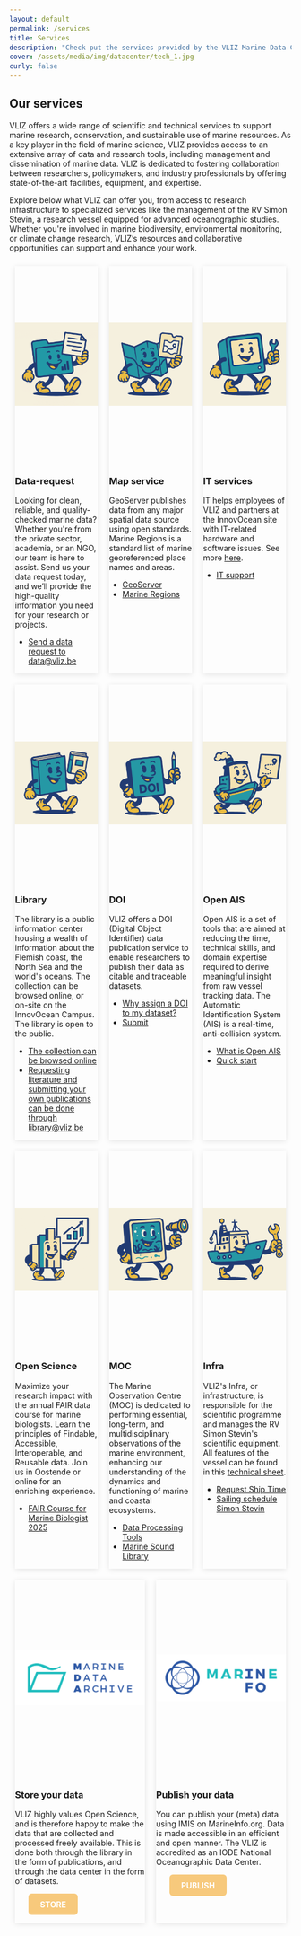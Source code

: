```yaml
---
layout: default
permalink: /services
title: Services
description: "Check put the services provided by the VLIZ Marine Data Centre. We offer a range of services to support the FAIR principles of data management. Learn more about our services and how they can help you in your research."
cover: /assets/media/img/datacenter/tech_1.jpg
curly: false
---
```


<link rel="stylesheet" href="https://fonts.googleapis.com/css2?family=Material+Symbols+Outlined:opsz,wght,FILL,GRAD@24,400,0,0" />
<section>
  <h2>Our services</h2>
  <p>VLIZ offers a wide range of scientific and technical services to support marine research, conservation, and sustainable use of marine resources. As a key player in the field of marine science, VLIZ provides access to an extensive array of data and research tools, including management and dissemination of marine data. VLIZ is dedicated to fostering collaboration between researchers, policymakers, and industry professionals by offering state-of-the-art facilities, equipment, and expertise.
</p>
<p>
Explore below what VLIZ can offer you, from access to research infrastructure to specialized services like the management of the RV Simon Stevin, a research vessel equipped for advanced oceanographic studies. Whether you're involved in marine biodiversity, environmental monitoring, or climate change research, VLIZ’s resources and collaborative opportunities can support and enhance your work.</p>

 <div class="container">
  <!-- Data Request Card -->
  <div class="card" id="data-request">
    <div class="card-inner" style="--clr:#fff;">
      <div class="box">
        <div class="imgBox">
          <img src="/assets/media/img/datacenter/Thomas_datarequest_v3.png" alt="Data-request" width="400">
        </div>
      </div>
    </div>
    <div class="content">
      <h3>Data-request</h3>
      <p>Looking for clean, reliable, and quality-checked marine data? Whether you're from the private sector, academia, or an NGO, our team is here to assist. Send us your data request today, and we’ll provide the high-quality information you need for your research or projects.</p>
      <ul>
        <li style="--clr-tag:#d3b19a;" class="branding">
          <a href="mailto:data@vliz.be" target="_blank">Send a data request to data@vliz.be</a>
        </li>
      </ul>
    </div>
  </div>
  <!-- Map Service Card -->
  <div class="card" id="map-service">
    <div class="card-inner" style="--clr:#fff;">
      <div class="box">
        <div class="imgBox">
          <img src="/assets/media/img/datacenter/Thomas_maprequest_v3.png" alt="Map-service" width="400">
        </div>
      </div>
    </div>
    <div class="content">
      <h3>Map service</h3>
      <p>GeoServer publishes data from any major spatial data source using open standards.
        Marine Regions is a standard list of marine georeferenced place names and areas.</p>
      <ul>
        <li style="--clr-tag:#d3b19a;" class="branding">
          <a href="https://geo.vliz.be/geoserver/web/?0" target="_blank">GeoServer</a>
        </li>
        <li style="--clr-tag:#d3b19a;" class="branding">
          <a href="https://www.marineregions.org/" target="_blank">Marine Regions</a>
        </li>
      </ul>
    </div>
  </div>

  <!-- IT Services Card -->
  <div class="card" id="it-services">
    <div class="card-inner" style="--clr:#fff;">
      <div class="box">
        <div class="imgBox">
          <img src="/assets/media/img/datacenter/Thomas_ITservices_v2.png" alt="IT-service" width="400">
        </div>
      </div>
    </div>
    <div class="content">
      <h3>IT services</h3>
      <p>IT helps employees of VLIZ and partners at the InnovOcean site with IT-related hardware and software issues. See more <a href="https://www.vliz.be/en/what-we-do/data-information/it" target="_blank">here</a>.</p>
      <ul>
        <li style="--clr-tag:#d3b19a;" class="branding">
          <a href="mailto:support@vliz.be" target="_blank">IT support</a>
        </li>
      </ul>
    </div>
  </div>




 <div class="container">
  <!-- Library Card -->
  <div class="card" id="library">
    <div class="card-inner" style="--clr:#fff;">
      <div class="box">
        <div class="imgBox">
          <img src="/assets/media/img/datacenter/Thomas_libraryservices.png" alt="Library" width="400">
       </div>
      </div>
    </div>
      <div class="content">
        <h3>Library</h3>
        <p>The library is a public information center housing a wealth of information about the Flemish coast, the North Sea and the world's oceans. The collection can be browsed online, or on-site on the InnovOcean Campus. The library is open to the public.</p>
        <ul>
          <li style="--clr-tag:#d3b19a;" class="branding">
            <a href="https://www.vliz.be/en/catalogue" target="_blank">The collection can be browsed online</a>
          </li>
          <li style="--clr-tag:#d3b19a;" class="branding">
            <a href="mailto:library@vliz.be" target="_blank">Requesting literature and submitting your own publications can be done through library@vliz.be</a>
        </li>
      </ul>
    </div>
  </div>
  <!-- DOI Card -->
  <div class="card">
    <div class="card-inner" style="--clr:#fff;">
      <div class="box">
        <div class="imgBox">
          <img src="/assets/media/img/datacenter/Thomas_doiservice.png" alt="DOI" width="400">
        </div>
      </div>
    </div>
    <div class="content">
      <h3>DOI</h3>
      <p>VLIZ offers a DOI (Digital Object Identifier) data publication service to enable researchers to publish their data as citable and traceable datasets.</p>
      <ul>
        <li style="--clr-tag:#d3b19a;" class="branding">
          <a href="https://www.vliz.be/sites/vliz.be/files/public/docs/DOI_Guidelines.pdf" target="_blank">Why assign a DOI to my dataset?</a>
        </li>
        <li style="--clr-tag:#d3b19a;" class="branding">
          <a href="https://marineinfo.org/metasubmit/" target="_blank">Submit</a>
        </li>
      </ul>
    </div>
  </div>
  <!-- Open AIS Card -->
  <div class="card">
    <div class="card-inner" style="--clr:#fff;">
      <div class="box">
        <div class="imgBox">
          <img src="\assets\media\img\datacenter\Thomas_openaisservice.png" alt="OpenAIS" width="400">
        </div>
      </div>
    </div>
    <div class="content">
      <h3>Open AIS</h3>
      <p>Open AIS is a set of tools that are aimed at reducing the time, technical skills, and domain expertise required to derive meaningful insight from raw vessel tracking data. The Automatic Identification System (AIS) is a real-time, anti-collision system.</p>
      <ul>
        <li style="--clr-tag:#d3b19a;" class="branding">
          <a href="https://open-ais.org/" target="_blank">What is Open AIS</a>
        </li>
        <li style="--clr-tag:#d3b19a;" class="branding">
          <a href="https://open-ais.org/Quick-Start/0/" target="_blank">Quick start</a>
       </li>
      </ul>
    </div>
  </div>





   <div class="container">
  <!-- Open Science Card -->
  <div class="card">
    <div class="card-inner" style="--clr:#fff;">
      <div class="box">
        <div class="imgBox">
          <img src="/assets/media/img/datacenter/Thomas_openscienceservice.png" alt="Open Science" width="400">
        </div>
      </div>
    </div>
    <div class="content">
      <h3>Open Science</h3>
      <p>Maximize your research impact with the annual FAIR data course for marine biologists. Learn the principles of Findable, Accessible, Interoperable, and Reusable data. Join us in Oostende or online for an enriching experience.</p>
      <ul>
        <li style="--clr-tag:#d3b19a;" class="branding">
          <a href="https://www.vliz.be/en/embrc-fair-training-course" target="_blank">FAIR Course for Marine Biologist 2025</a>
        </li>
      </ul>
    </div>
  </div>
  <!-- MOC Card -->
  <div class="card">
    <div class="card-inner" style="--clr:#fff;">
      <div class="box">
        <div class="imgBox">
          <img src="/assets/media/img/datacenter/Thomas_mocservice.png" alt="MOC" width="400">
        </div>
      </div>
    </div>
    <div class="content">
      <h3>MOC</h3>
      <p>The Marine Observation Centre (MOC) is dedicated to performing essential, long-term, and multidisciplinary observations of the marine environment, enhancing our understanding of the dynamics and functioning of marine and coastal ecosystems.</p>
      <ul>
        <li style="--clr-tag:#d3b19a;" class="branding"><a href="https://github.com/lifewatch">Data Processing Tools</a></li>
        <li style="--clr-tag:#d3b19a;" class="branding"><a href="https://marinesoundlib.org">Marine Sound Library</a></li>
      </ul>
    </div>
  </div>
  <!-- Infra Card -->
  <div class="card">
    <div class="card-inner" style="--clr:#fff;">
      <div class="box">
        <div class="imgBox">
          <img src="\assets\media\img\datacenter\Thomas_infraservices.png" alt="Infrastructure" width="400">
        </div>
      </div>
    </div>
    <div class="content">
      <h3>Infra</h3>
      <p>VLIZ's Infra, or infrastructure, is responsible for the scientific programme and manages the RV Simon Stevin's scientific equipment. All features of the vessel can be found in this <a href="https://www.vliz.be/sites/vliz.be/files/tech%20fiche%20SS%20(002).pdf">technical sheet</a>.</p>
      <ul>
        <li style="--clr-tag:#d3b19a;" class="branding">
          <a href="https://www.vliz.be/vmdcdata/midas/request-ship-time">Request Ship Time</a>
        </li>
        <li style="--clr-tag:#d3b19a;" class="branding">
          <a href="https://www.vliz.be/vmdcdata/midas/scheduler">Sailing schedule Simon Stevin</a>
        </li>
      </ul>
    </div>
  </div>




 <div class="container">
  <!-- Store Your Data Card -->
  <div class="card">
    <div class="card-inner" style="--clr:#fff;">
      <div class="box">
        <div class="imgBox">
          <img src="/assets/media/img/content/logo_mda2.png" alt="Store" width="400">
        </div>
      </div>
    </div>
<div class="content">
  <h3>Store your data</h3>
  <p>VLIZ highly values Open Science, and is therefore happy to make the data that are collected and processed freely available. This is done both through the library in the form of publications, and through the data center in the form of datasets.</p>
  <ul>
  <a href="https://marinedataarchive.org/" target="_blank" class="store-button">STORE</a>
</ul>
</div>
  </div>

  <!-- Publish Your Data Card -->
  <div class="card">
    <div class="card-inner" style="--clr:#fff;">
      <div class="box">
        <div class="imgBox">
          <img src="/assets/media/img/content/Marine Info_logo pos RGB.jpg" alt="Publsh" width="400">
        </div>
      </div>
    </div>
    <div class="content">
      <h3>Publish your data</h3>
      <p>You can publish your (meta) data using IMIS on MarineInfo.org. Data is made accessible in an efficient and open manner. The VLIZ is accredited as an IODE National Oceanographic Data Center.</p>
      <ul>
          <a href="https://marineinfo.org/metasubmit/" target="_blank" class="store-button">PUBLISH</a>
      </ul>
    </div>
  </div>

<style>
  .store-button {
    display: inline-block;
    padding: 0.75em 1.5em;
    background-color: #f7c97c;
    color: white;
    text-decoration: none;
    font-weight: bold;
    border-radius: 6px;
    transition: background-color 0.3s ease;
  }

  .store-button:hover {
    background-color:rgb(241, 187, 92);
  }
</style>



<style>
  .imgBox {
    width: 100%;
    height: 350px; /* or adjust as needed */
    overflow: hidden;
    display: flex;
    align-items: center;
    justify-content: center;
  }

  .imgBox img {
    width: 100%;
    height: 100%;
    object-fit: cover; /* cover = fill & crop; contain = fit without crop */
  }
</style>


<style>
.container {
  display: flex;
  flex-wrap: wrap;
  justify-content: space-between;
}

.card {
  flex: 1 1 calc(33% - 20px);
  margin: 10px;
  box-shadow: 0 2px 10px rgba(0, 0, 0, 0.1);
}

.imgBox img {
  width: 100%;
  height: auto;
}
</style>
